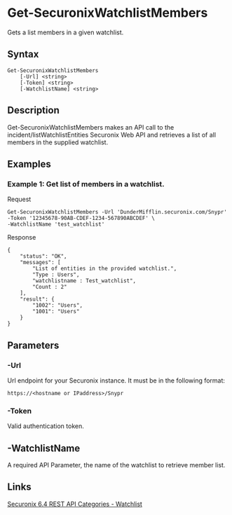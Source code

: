 # Get-SecuronixWatchlistMembers
Gets a list members in a given watchlist.

## Syntax
```
Get-SecuronixWatchlistMembers
    [-Url] <string>
    [-Token] <string>
    [-WatchlistName] <string>
```

## Description
Get-SecuronixWatchlistMembers makes an API call to the incident/listWatchlistEntities Securonix Web API and retrieves a list of all members in the supplied watchlist.

## Examples

### Example 1: Get list of members in a watchlist.
Request
```
Get-SecuronixWatchlistMembers -Url 'DunderMifflin.securonix.com/Snypr' -Token '12345678-90AB-CDEF-1234-567890ABCDEF' \
-WatchlistName 'test_watchlist'
```

Response
```
{
    "status": "OK",
    "messages": [
        "List of entities in the provided watchlist.",
        "Type : Users",
        "watchlistname : Test_watchlist",
        "Count : 2"
    ],
    "result": {
        "1002": "Users",
        "1001": "Users"
    }
}
```

## Parameters

### -Url
Url endpoint for your Securonix instance.
It must be in the following format:
```
https://<hostname or IPaddress>/Snypr
```

### -Token
Valid authentication token.

## -WatchlistName
A required API Parameter, the name of the watchlist to retrieve member list.

## Links
[Securonix 6.4 REST API Categories - Watchlist](https://documentation.securonix.com/onlinedoc/Content/6.4%20Cloud/Content/SNYPR%206.4/6.4%20Guides/Web%20Services/6.4_REST%20API%20Categories.htm#Watchlist)